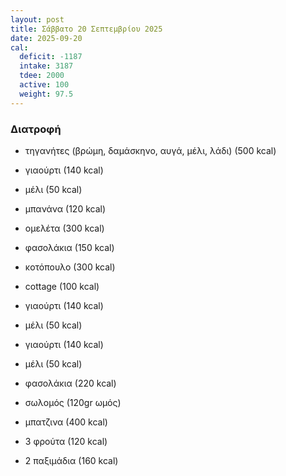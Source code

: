 ```yaml
---
layout: post
title: Σάββατο 20 Σεπτεμβρίου 2025
date: 2025-09-20
cal:
  deficit: -1187
  intake: 3187
  tdee: 2000
  active: 100
  weight: 97.5
---
```

### Διατροφή

- τηγανήτες (βρώμη, δαμάσκηνο, αυγά, μέλι, λάδι) (500 kcal)
- γιαούρτι (140 kcal)
- μέλι (50 kcal)
- μπανάνα (120 kcal) 


- ομελέτα (300 kcal)


- φασολάκια (150 kcal)
- κοτόπουλο (300 kcal)
- cottage (100 kcal)

- γιαούρτι (140 kcal)
- μέλι (50 kcal)

- γιαούρτι (140 kcal)
- μέλι (50 kcal)


- φασολάκια (220 kcal)
- σωλομός (120gr ωμός)
- μπατζινα (400 kcal)
- 3 φρούτα (120 kcal)
- 2 παξιμάδια (160 kcal)

